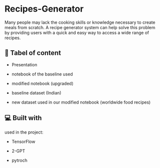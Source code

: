 # Recipes-Generator
 Many people may lack the cooking skills or knowledge necessary to create meals from scratch. A recipe generator system can help solve this problem by providing users with a quick and easy way to access a wide range of recipes.
<h2>🚀 Tabel of content</h2>

*   Presentation

*   notebook of the baseline used
  
*   modified notebook (upgraded)
  
*   baseline dataset (Indian)
  
*   new dataset used in our modified notebook (worldwide food recipes)
<h2>💻 Built with</h2>

used in the project:

*   TensorFlow
  
*   2-GPT
  
*   pytroch
